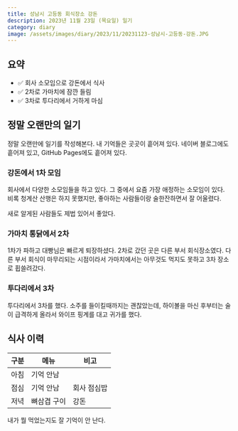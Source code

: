 ```yaml
---
title: 성남시 고등동 회식장소 강돈
description: 2023년 11월 23일 (목요일) 일기
category: diary
image: /assets/images/diary/2023/11/20231123-성남시-고등동-강돈.JPG
---
```


요약
---
- ✅ 회사 소모임으로 강돈에서 식사
- ✅ 2차로 가마치에 잠깐 들림 
- ✅ 3차로 투다리에서 거하게 마심 


정말 오랜만의 일기
---
정말 오랜만에 일기를 작성해본다. 
내 기억들은 곳곳이 흩어져 있다. 
네이버 블로그에도 흩어져 있고, 
GitHub Pages에도 흩어져 있다. 


### 강돈에서 1차 모임


회사에서 다양한 소모임들을 하고 있다. 
그 중에서 요즘 가장 애정하는 소모임이 있다. 
비록 청계산 산행은 하지 못했지만, 좋아하는 사람들이랑 술한잔하면서 잘 어울렸다. 


새로 알게된 사람들도 제법 있어서 좋았다. 


### 가마치 통닭에서 2차


1차가 파하고 대빵님은 빠르게 퇴장하셨다. 
2차로 갔던 곳은 다른 부서 회식장소였다. 
다른 부서 회식이 마무리되는 시점이라서 가마치에서는 아무것도 먹지도 못하고 3차 장소로 휩쓸려갔다. 


### 투다리에서 3차


투다리에서 3차를 했다. 
소주를 들이킬때까지는 괜찮았는데, 
하이볼을 마신 후부터는 술이 급격하게 올라서 
와이프 핑계를 대고 귀가를 했다. 


식사 이력
---

|구분|메뉴|비고|
|---|---|---|
|아침|기억 안남|   |
|점심|기억 안남|회사 점심밥|
|저녁|뼈삼겹 구이|강돈|


내가 뭘 먹었는지도 잘 기억이 안 난다. 

